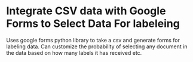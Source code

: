# Integrate CSV data with Google Forms to Select Data For labeleing

Uses google forms python library to take a csv and generate forms for labeling data. Can customize the probability of selecting any document in the data based on how many labels it has received etc.